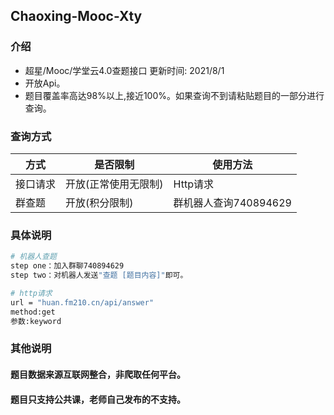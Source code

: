 ## Chaoxing-Mooc-Xty

### 介绍

- 超星/Mooc/学堂云4.0查题接口 更新时间: 2021/8/1
- 开放Api。
- 题目覆盖率高达98%以上,接近100%。如果查询不到请粘贴题目的一部分进行查询。

### 查询方式

| 方式| 是否限制 |使用方法|
| -------------------- | -------- | -------- |
| 接口请求| 开放(正常使用无限制)  |Http请求|
| 群查题| 开放(积分限制)|群机器人查询740894629|


### 具体说明
```bash
# 机器人查题
step one：加入群聊740894629
step two：对机器人发送"查题 [题目内容]"即可。
```
```bash
# http请求
url = "huan.fm210.cn/api/answer"
method:get
参数:keyword
```

### 其他说明
#### 题目数据来源互联网整合，非爬取任何平台。
#### 题目只支持公共课，老师自己发布的不支持。
